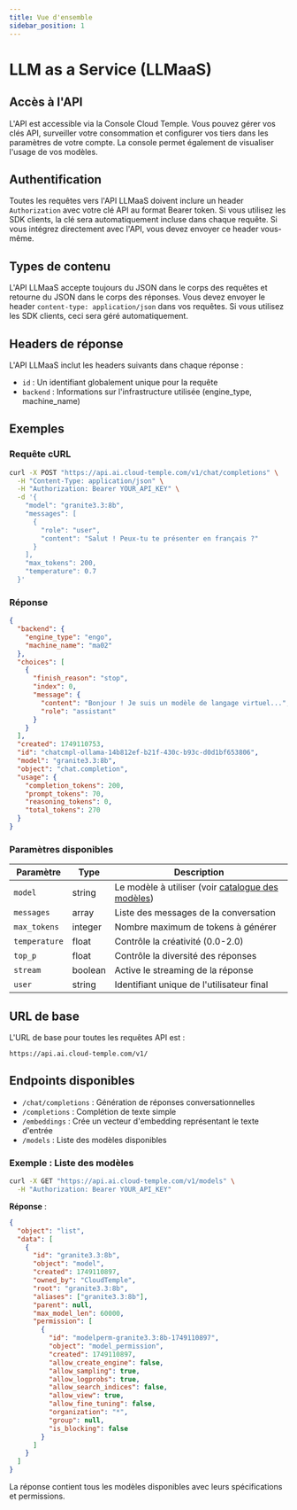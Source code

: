 ```yaml
---
title: Vue d'ensemble
sidebar_position: 1
---
```


# LLM as a Service (LLMaaS)

## Accès à l'API

L'API est accessible via la Console Cloud Temple. Vous pouvez gérer vos clés API, surveiller votre consommation et configurer vos tiers dans les paramètres de votre compte. La console permet également de visualiser l'usage de vos modèles.

## Authentification

Toutes les requêtes vers l'API LLMaaS doivent inclure un header `Authorization` avec votre clé API au format Bearer token. Si vous utilisez les SDK clients, la clé sera automatiquement incluse dans chaque requête. Si vous intégrez directement avec l'API, vous devez envoyer ce header vous-même.

## Types de contenu

L'API LLMaaS accepte toujours du JSON dans le corps des requêtes et retourne du JSON dans le corps des réponses. Vous devez envoyer le header `content-type: application/json` dans vos requêtes. Si vous utilisez les SDK clients, ceci sera géré automatiquement.

## Headers de réponse

L'API LLMaaS inclut les headers suivants dans chaque réponse :

- `id` : Un identifiant globalement unique pour la requête
- `backend` : Informations sur l'infrastructure utilisée (engine_type, machine_name)

## Exemples

### Requête cURL
```bash
curl -X POST "https://api.ai.cloud-temple.com/v1/chat/completions" \
  -H "Content-Type: application/json" \
  -H "Authorization: Bearer YOUR_API_KEY" \
  -d '{
    "model": "granite3.3:8b",
    "messages": [
      {
        "role": "user", 
        "content": "Salut ! Peux-tu te présenter en français ?"
      }
    ],
    "max_tokens": 200,
    "temperature": 0.7
  }'
```

### Réponse
```json
{
  "backend": {
    "engine_type": "engo",
    "machine_name": "ma02"
  },
  "choices": [
    {
      "finish_reason": "stop",
      "index": 0,
      "message": {
        "content": "Bonjour ! Je suis un modèle de langage virtuel...",
        "role": "assistant"
      }
    }
  ],
  "created": 1749110753,
  "id": "chatcmpl-ollama-14b812ef-b21f-430c-b93c-d0d1bf653806",
  "model": "granite3.3:8b",
  "object": "chat.completion",
  "usage": {
    "completion_tokens": 200,
    "prompt_tokens": 70,
    "reasoning_tokens": 0,
    "total_tokens": 270
  }
}
```

### Paramètres disponibles

| Paramètre     | Type    | Description                                                   |
| ------------- | ------- | ------------------------------------------------------------- |
| `model`       | string  | Le modèle à utiliser (voir [catalogue des modèles](./models)) |
| `messages`    | array   | Liste des messages de la conversation                         |
| `max_tokens`  | integer | Nombre maximum de tokens à générer                            |
| `temperature` | float   | Contrôle la créativité (0.0-2.0)                              |
| `top_p`       | float   | Contrôle la diversité des réponses                            |
| `stream`      | boolean | Active le streaming de la réponse                             |
| `user`        | string  | Identifiant unique de l'utilisateur final                     |

## URL de base

L'URL de base pour toutes les requêtes API est :
```
https://api.ai.cloud-temple.com/v1/
```

## Endpoints disponibles

- `/chat/completions` : Génération de réponses conversationnelles
- `/completions` : Complétion de texte simple
- `/embeddings` : Crée un vecteur d'embedding représentant le texte d'entrée
- `/models` : Liste des modèles disponibles

### Exemple : Liste des modèles

```bash
curl -X GET "https://api.ai.cloud-temple.com/v1/models" \
  -H "Authorization: Bearer YOUR_API_KEY"
```

**Réponse** :
```json
{
  "object": "list",
  "data": [
    {
      "id": "granite3.3:8b",
      "object": "model",
      "created": 1749110897,
      "owned_by": "CloudTemple",
      "root": "granite3.3:8b",
      "aliases": ["granite3.3:8b"],
      "parent": null,
      "max_model_len": 60000,
      "permission": [
        {
          "id": "modelperm-granite3.3:8b-1749110897",
          "object": "model_permission",
          "created": 1749110897,
          "allow_create_engine": false,
          "allow_sampling": true,
          "allow_logprobs": true,
          "allow_search_indices": false,
          "allow_view": true,
          "allow_fine_tuning": false,
          "organization": "*",
          "group": null,
          "is_blocking": false
        }
      ]
    }
  ]
}
```

La réponse contient tous les modèles disponibles avec leurs spécifications et permissions.
